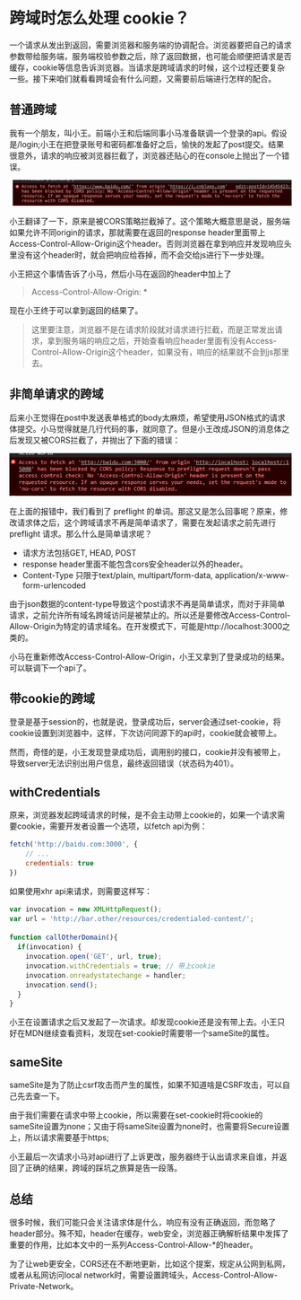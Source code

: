 # 跨域时怎么处理 cookie？

一个请求从发出到返回，需要浏览器和服务端的协调配合。浏览器要把自己的请求参数带给服务端，服务端校验参数之后，除了返回数据，也可能会顺便把请求是否缓存，cookie等信息告诉浏览器。当请求是跨域请求的时候，这个过程还要复杂一些。接下来咱们就看看跨域会有什么问题，又需要前后端进行怎样的配合。

## 普通跨域
我有一个朋友，叫小王。前端小王和后端同事小马准备联调一个登录的api。假设是/login;小王在把登录账号和密码都准备好之后，愉快的发起了post提交。结果很意外，请求的响应被浏览器拦截了，浏览器还贴心的在console上抛出了一个错误。

![imgs](./imgs/16.01.png)

小王翻译了一下，原来是被CORS策略拦截掉了。这个策略大概意思是说，服务端如果允许不同origin的请求，那就需要在返回的response header里面带上Access-Control-Allow-Origin这个header。否则浏览器在拿到响应并发现响应头里没有这个header时，就会把响应给吞掉，而不会交给js进行下一步处理。

小王把这个事情告诉了小马，然后小马在返回的header中加上了

> Access-Control-Allow-Origin: *

现在小王终于可以拿到返回的结果了。

> 这里要注意，浏览器不是在请求阶段就对请求进行拦截，而是正常发出请求，拿到服务端的响应之后，开始查看响应header里面有没有Access-Control-Allow-Origin这个header，如果没有，响应的结果就不会到js那里去。

## 非简单请求的跨域

后来小王觉得在post中发送表单格式的body太麻烦，希望使用JSON格式的请求体提交。小马觉得就是几行代码的事，就同意了。但是小王改成JSON的消息体之后发现又被CORS拦截了，并抛出了下面的错误：

![imgs](./imgs/16.02.png)

在上面的报错中，我们看到了 preflight 的单词。那这又是怎么回事呢？原来，修改请求体之后，这个跨域请求不再是简单请求了，需要在发起请求之前先进行 preflight 请求。那么什么是简单请求呢？

- 请求方法包括GET, HEAD, POST
- response header里面不能包含cors安全header以外的header。
- Content-Type 只限于text/plain, multipart/form-data, application/x-www-form-urlencoded

由于json数据的content-type导致这个post请求不再是简单请求，而对于非简单请求，之前允许所有域名跨域访问是被禁止的。所以还是要修改Access-Control-Allow-Origin为特定的请求域名。在开发模式下，可能是http://localhost:3000之类的。

小马在重新修改Access-Control-Allow-Origin，小王又拿到了登录成功的结果。可以联调下一个api了。

## 带cookie的跨域

登录是基于session的，也就是说，登录成功后，server会通过set-cookie，将cookie设置到浏览器中，这样，下次访问同源下的api时，cookie就会被带上。

然而，奇怪的是，小王发现登录成功后，调用别的接口，cookie并没有被带上，导致server无法识别出用户信息，最终返回错误（状态码为401）。

## withCredentials

原来，浏览器发起跨域请求的时候，是不会主动带上cookie的，如果一个请求需要cookie，需要开发者设置一个选项，以fetch api为例：

```js
fetch('http://baidu.com:3000', {
    // ...
	credentials: true
})

```

如果使用xhr api来请求，则需要这样写：

```js
var invocation = new XMLHttpRequest();
var url = 'http://bar.other/resources/credentialed-content/';

function callOtherDomain(){
  if(invocation) {
    invocation.open('GET', url, true);
    invocation.withCredentials = true; // 带上cookie
    invocation.onreadystatechange = handler;
    invocation.send();
  }
}

```

小王在设置请求之后又发起了一次请求。却发现cookie还是没有带上去。小王只好在MDN继续查看资料，发现在set-cookie时需要带一个sameSite的属性。

## sameSite

sameSite是为了防止csrf攻击而产生的属性，如果不知道啥是CSRF攻击，可以自己先去查一下。

由于我们需要在请求中带上cookie，所以需要在set-cookie时将cookie的sameSite设置为none；又由于将sameSite设置为none时，也需要将Secure设置上，所以请求需要基于https;

小王最后一次请求小马对api进行了上诉更改，服务器终于认出请求来自谁，并返回了正确的结果，跨域的踩坑之旅算是告一段落。

## 总结

很多时候，我们可能只会关注请求体是什么，响应有没有正确返回，而忽略了header部分。殊不知，header在缓存，web安全，浏览器正确解析结果中发挥了重要的作用，比如本文中的一系列Access-Control-Allow-*的header。

为了让web更安全，CORS还在不断地更新，比如这个提案，规定从公网到私网，或者从私网访问local network时，需要设置跨域头，Access-Control-Allow-Private-Network。